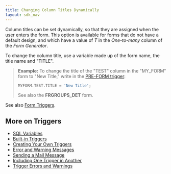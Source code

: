 ```yaml
---
title: Changing Column Titles Dynamically
layout: sdk_nav
---
```


Column titles can be set dynamically, so that they are assigned when the
user enters the form. This option is available for forms that do not have a default design, and which have a value of *T* in the *One-to-many* column of the *Form Generator*.

To change the column title, use a variable made up of the form name, the
title name and \"TITLE\".

> **Example:** To change the title of the \"TEST\" column in the
> \"MY_FORM\" form to \"New Title,\" write in the [PRE-FORM
> trigger](Creating-Your-Own-Triggers#PRE-FORM ):
>
> ```sql
> MYFORM.TEST.TITLE = 'New Title';
> ```
>
> See also the **FRGROUPS_DET** form.

See also [Form Triggers](Form-Triggers ).

## More on Triggers 

-   [SQL Variables](SQL-Variables )
-   [Built-in Triggers](Built-in-Triggers )
-   [Creating Your Own Triggers](Creating-Your-Own-Triggers )
-   [Error and Warning Messages](Error-and-Warning-Messages )
-   [Sending a Mail Message](Sending-a-Mail-Message )
-   [Including One Trigger in
    Another](Including-One-Trigger-in-Another )
-   [Trigger Errors and
    Warnings](Trigger-Errors-and-Warnings )

